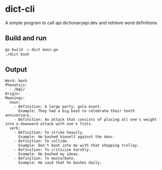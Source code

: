 # dict-cli
A simple program to call api.dictionaryapi.dev and retrieve word definitions

## Build and run
```bash
go build -o dict main.go
./dict bash
```
## Output
```
Word: bash
Phonetics:
  - /bæʃ/
Origin:
Meanings:
  noun:
    - Definition: A large party; gala event.
      Example: They had a big bash to celebrate their tenth anniversary.
    - Definition: An attack that consists of placing all one's weight into a downward attack with one's fists.
  verb:
    - Definition: To strike heavily.
      Example: He bashed himself against the door.
    - Definition: To collide.
      Example: Don't bash into me with that shopping trolley.
    - Definition: To criticize harshly.
      Example: He bashed my ideas.
    - Definition: To masturbate.
      Example: He said that he bashes daily.
```
